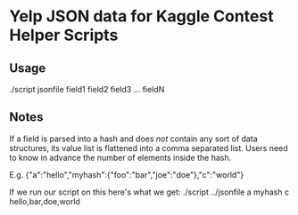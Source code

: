 Yelp JSON data for Kaggle Contest Helper Scripts
=============

Usage
-------

./script jsonfile field1 field2 field3 ... fieldN

Notes
-------

If a field is parsed into a hash and does *not* contain any sort of data structures, its value list is flattened into a comma separated list. Users need to know in advance the number of elements inside the hash.

E.g. {"a":"hello","myhash":{"foo":"bar","joe":"doe"},"c":"world"}

If we run our script on this here's what we get:
./script ../jsonfile a myhash c
hello,bar,doe,world
